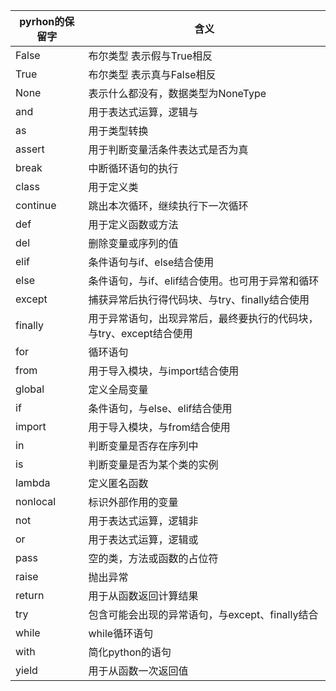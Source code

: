 pyrhon的保留字|含义
----|----
False|布尔类型 表示假与True相反
True|布尔类型 表示真与False相反
None|表示什么都没有，数据类型为NoneType
and|用于表达式运算，逻辑与
as|用于类型转换
assert|用于判断变量活条件表达式是否为真
break|中断循环语句的执行
class|用于定义类
continue|跳出本次循环，继续执行下一次循环
def|用于定义函数或方法
del|删除变量或序列的值
elif|条件语句与if、else结合使用
else|条件语句，与if、elif结合使用。也可用于异常和循环
except|捕获异常后执行得代码块、与try、finally结合使用
finally|用于异常语句，出现异常后，最终要执行的代码块，与try、except结合使用
for|循环语句
from|用于导入模块，与import结合使用
global|定义全局变量
if|条件语句，与else、elif结合使用
import|用于导入模块，与from结合使用
in|判断变量是否存在序列中
is|判断变量是否为某个类的实例
lambda|定义匿名函数
nonlocal|标识外部作用的变量
not|用于表达式运算，逻辑非
or|用于表达式运算，逻辑或
pass|空的类，方法或函数的占位符
raise|抛出异常
return|用于从函数返回计算结果
try|包含可能会出现的异常语句，与except、finally结合
while|while循环语句
with|简化python的语句
yield|用于从函数一次返回值
